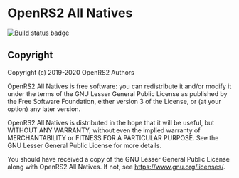 # OpenRS2 All Natives

[![Build status badge](https://build.openrs2.dev/buildStatus/icon?job=openrs2-natives-all&build=lastCompleted)](https://build.openrs2.dev/job/openrs2-natives-all/)

## Copyright

Copyright (c) 2019-2020 OpenRS2 Authors

OpenRS2 All Natives is free software: you can redistribute it and/or modify it
under the terms of the GNU Lesser General Public License as published by the
Free Software Foundation, either version 3 of the License, or (at your option)
any later version.

OpenRS2 All Natives is distributed in the hope that it will be useful, but
WITHOUT ANY WARRANTY; without even the implied warranty of MERCHANTABILITY or
FITNESS FOR A PARTICULAR PURPOSE. See the GNU Lesser General Public License for
more details.

You should have received a copy of the GNU Lesser General Public License along
with OpenRS2 All Natives. If not, see <https://www.gnu.org/licenses/>.
